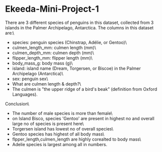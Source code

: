 # Ekeeda-Mini-Project-1
There are 3 different species of penguins in this dataset, collected from 3 islands in the Palmer Archipelago, Antarctica.
The columns in this dataset are:\
* species: penguin species (Chinstrap, Adélie, or Gentoo)\
* culmen_length_mm: culmen length (mm)\
* culmen_depth_mm: culmen depth (mm)\
* flipper_length_mm: flipper length (mm)\
* body_mass_g: body mass (g)\
* island: island name (Dream, Torgersen, or Biscoe) in the Palmer Archipelago (Antarctica)\
* sex: penguin sex\
* What are culmen length & depth?\
* The culmen is "the upper ridge of a bird's beak" (definition from Oxford Languages).


Conclusion\
* The number of male species is more than female\
* on Island Bisco, species 'Gentoo' are present in highest no and overall large no of species is present here\
* Torgersen island has lowest no of overall species\
* Gentoo species has highest of all body mass\
* flpper_length,culmen_length are highly corealted to body mass\
* Adelie species is largest among all in numbers.
